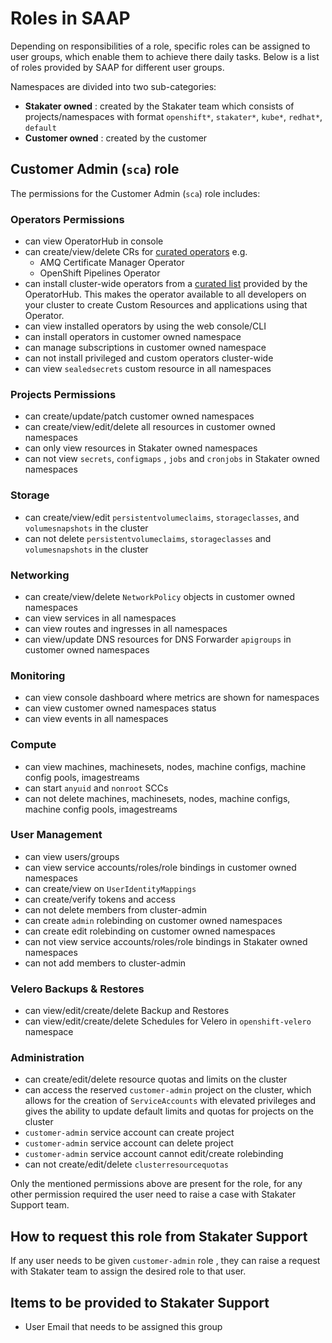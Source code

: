 # Roles in SAAP

Depending on responsibilities of a role, specific roles can be assigned to user groups, which enable them to achieve there daily tasks. Below is a list of roles provided by SAAP for different user groups.

Namespaces are divided into two sub-categories:

- **Stakater owned** : created by the Stakater team which consists of projects/namespaces with format `openshift*`, `stakater*`, `kube*`, `redhat*`, `default`
- **Customer owned** : created by the customer

## Customer Admin (`sca`) role

The permissions for the Customer Admin (`sca`) role includes:

### Operators Permissions

- can view OperatorHub in console
- can create/view/delete CRs for [curated operators](../authentication-authorization/curated-list-operators.md) e.g.
    - AMQ Certificate Manager Operator
    - OpenShift Pipelines Operator
- can install cluster-wide operators from a [curated list](../authentication-authorization/curated-list-operators.md) provided by the OperatorHub. This makes the operator available to all developers on your cluster to create Custom Resources and applications using that Operator.
- can view installed operators by using the web console/CLI
- can install operators in customer owned namespace
- can manage subscriptions in customer owned namespace
- can not install privileged and custom operators cluster-wide
- can view `sealedsecrets` custom resource in all namespaces

### Projects Permissions

- can create/update/patch customer owned namespaces
- can create/view/edit/delete all resources in customer owned namespaces
- can only view resources in Stakater owned namespaces
- can not view `secrets`, `configmaps` , `jobs` and `cronjobs` in Stakater owned namespaces

### Storage

- can create/view/edit `persistentvolumeclaims`, `storageclasses`, and `volumesnapshots` in the cluster
- can not delete `persistentvolumeclaims`, `storageclasses` and `volumesnapshots` in the cluster

### Networking

- can create/view/delete `NetworkPolicy` objects in customer owned namespaces
- can view services in all namespaces
- can view routes and ingresses in all namespaces
- can view/update DNS resources for DNS Forwarder `apigroups` in customer owned namespaces

### Monitoring

- can view console dashboard where metrics are shown for namespaces
- can view customer owned namespaces status
- can view events in all namespaces

### Compute

- can view machines, machinesets, nodes, machine configs, machine config pools, imagestreams
- can start `anyuid` and `nonroot` SCCs
- can not delete machines, machinesets, nodes, machine configs, machine config pools, imagestreams

### User Management

- can view users/groups
- can view service accounts/roles/role bindings in customer owned namespaces
- can create/view on `UserIdentityMappings`
- can create/verify tokens and access
- can not delete members from cluster-admin
- can create `admin` rolebinding on customer owned namespaces
- can create edit rolebinding on customer owned namespaces
- can not view service accounts/roles/role bindings in Stakater owned namespaces
- can not add members to cluster-admin

### Velero Backups & Restores

- can view/edit/create/delete Backup and Restores
- can view/edit/create/delete Schedules for Velero in `openshift-velero` namespace

### Administration

- can create/edit/delete resource quotas and limits on the cluster
- can access the reserved `customer-admin` project on the cluster, which allows for the creation of `ServiceAccounts` with elevated privileges and gives the ability to update default limits and quotas for projects on the cluster
- `customer-admin` service account can create project
- `customer-admin` service account can delete project
- `customer-admin` service account cannot edit/create rolebinding
- can not create/edit/delete `clusterresourcequotas`

Only the mentioned permissions above are present for the role, for any other permission required the user need to raise a case with Stakater Support team.

## How to request this role from Stakater Support

If any user needs to be given `customer-admin` role , they can raise a request with Stakater team to assign the desired role to that user.

## Items to be provided to Stakater Support

- User Email that needs to be assigned this group
